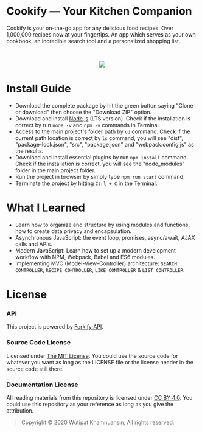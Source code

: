 # Cookify — Your Kitchen Companion
Cookify is your on-the-go app for any delicious food recipes. Over 1,000,000 recipes now at your fingertips. An app which serves as your own cookbook, an incredible search tool and a personalized shopping list.

<br>
<p align="center">
  <img src="https://bellmcp.work/img/Projects_Cookify.png" />
</p>

# Install Guide

* Download the complete package by hit the green button saying "Clone or download" then choose the "Download ZIP" option.
* Download and install [Node.js](https://nodejs.org/en/) (LTS version). Check if the installation is correct by run `node -v` and `npm -v` commands in Terminal.
* Access to the main project's folder path by `cd` command. Check if the current path location is correct by `ls` command, you will see "dist", "package-lock.json", "src", "package.json" and "webpack.config.js" as the results.
* Download and install essential plugins by run `npm install` command. Check if the installation is correct, you will see the "node_modules" folder in the main project folder. 
* Run the project in browser by simply type `npm run start` command.
* Terminate the project by hitting `Ctrl + C` in the Terminal.

# What I Learned

* Learn how to organize and structure by using modules and functions, how to create data privacy and encapsulation.
* Asynchronous JavaScript: the event loop, promises, async/await, AJAX calls and APIs.
* Modern JavaScript: Learn how to set up a modern development workflow with NPM, Webpack, Babel and ES6 modules.
* Implementing MVC (Model-View-Controller) architecture: `SEARCH CONTROLLER`, `RECIPE CONTROLLER`, `LIKE CONTROLLER` & `LIST CONTROLLER`.

# License

### API

This project is powered by [Forkify API](https://forkify-api.herokuapp.com).

### Source Code License

Licensed under [The MIT License](https://github.com/bellmcp/4-Digit-Calculator/blob/master/LICENSE). You could use the source code for whatever you want as long as the LICENSE file or the license header in the source code still there.

### Documentation License

All reading materials from this repository is licensed under [CC BY 4.0](https://creativecommons.org/licenses/by/4.0/). You could use this repository as your reference as long as you give the attribution.

> Copyright © 2020 Wutipat Khamnuansin, All rights reserved.
